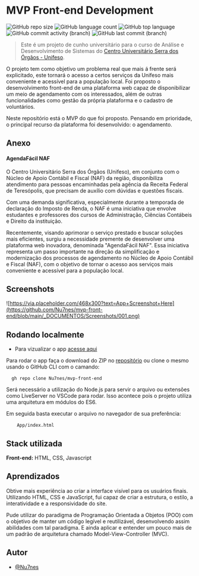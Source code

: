 
# MVP Front-end Development

![GitHub repo size](https://img.shields.io/github/repo-size/Nu7nes/mvp-front-end)
![GitHub language count](https://img.shields.io/github/languages/count/Nu7nes/mvp-front-end)
![GitHub top language](https://img.shields.io/github/languages/top/Nu7nes/mvp-front-end)
![GitHub commit activity (branch)](https://img.shields.io/github/commit-activity/t/Nu7nes/mvp-front-end)
![GitHub last commit (branch)](https://img.shields.io/github/last-commit/Nu7nes/mvp-front-end/main)

> Este é um projeto de cunho universitário para o curso de Análise e Desenvolvimento de Sistemas do [Centro Universitário Serra dos Órgãos - Unifeso](https://www.unifeso.edu.br/).

O projeto tem como objetivo um problema real que mais á frente será explicitado, este tornará o acesso a certos serviços da Unifeso mais conveniente e acessível para a população local. Foi proposto o desenvolvimento front-end de uma plataforma web capaz de disponibilizar um meio de agendamento com os interessados, além de outras funcionalidades como gestão da própria plataforma e o cadastro de voluntários.

Neste repositório está o MVP do que foi proposto. Pensando em prioridade, o principal recurso da plataforma foi desenvolvido: o agendamento.
## Anexo

#### AgendaFácil NAF

O Centro Universitário Serra dos Órgãos (Unifeso), em conjunto com o Núcleo de Apoio Contábil e Fiscal (NAF) da região, disponibiliza atendimento para pessoas encaminhadas pela agência da Receita Federal de Teresópolis, que precisam de auxílio com dúvidas e questões fiscais.

Com uma demanda significativa, especialmente durante a temporada de declaração do Imposto de Renda, o NAF é uma iniciativa que envolve estudantes e professores dos cursos de Administração, Ciências Contábeis e Direito da instituição.

Recentemente, visando aprimorar o serviço prestado e buscar soluções mais eficientes, surgiu a necessidade premente de desenvolver uma plataforma web inovadora, denominada "AgendaFácil NAF". Essa iniciativa representa um passo importante na direção da simplificação e modernização dos processos de agendamento no Núcleo de Apoio Contábil e Fiscal (NAF), com o objetivo de tornar o acesso aos serviços mais conveniente e acessível para a população local.
## Screenshots

![https://via.placeholder.com/468x300?text=App+Screenshot+Here](https://github.com/Nu7nes/mvp-front-end/blob/main/_DOCUMENTOS/Screenshots/001.png)


## Rodando localmente

 - Para vizualizar o app [acesse aqui](https://nu7nes.github.io/mvp-front-end/)

Para rodar o app faça o download do ZIP no [repositório](https://github.com/Nu7nes/mvp-front-end/) ou clone o mesmo usando o GitHub CLI com o camando:

```
  gh repo clone Nu7nes/mvp-front-end
```

Será necessário a utilização do Node.js para servir o arquivo ou extensões como LiveServer no VSCode para rodar.
Isso acontece pois o projeto utiliza uma arquitetura em módulos do ES6.
    
Em seguida basta executar o arquivo no navegador de sua preferência:

``` 
    App/index.html
```
## Stack utilizada

**Front-end:** HTML, CSS, Javascript


## Aprendizados

Obtive mais experiência ao criar a interface visível para os usuários finais. Utilizando HTML, CSS e JavaScript, fui capaz de criar a estrutura, o estilo, a interatividade e a responsividade do site.

Pude utilizar do paradigma de Programação Orientada a Objetos (POO) com o objetivo de manter um código legível e reutilizável, desenvolvendo assim abilidades com tal paradigma. E ainda aplicar e entender um pouco mais de um padrão de arquitetura chamado Model-View-Controller (MVC).
## Autor

- [@Nu7nes](https://www.github.com/nu7nes)

